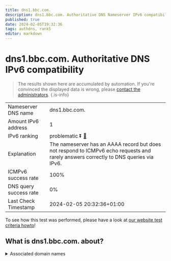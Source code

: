 ```yaml
---
title: dns1.bbc.com.
description: dns1.bbc.com. Authoritative DNS Nameserver IPv6 compatibility
published: true
date: 2024-02-05T19:32:36
tags: authdns, rank5
editor: markdown
---
```


# dns1.bbc.com. Authoritative DNS IPv6 compatibility

> The results shown here are accumulated by automation. If you're convinced the displayed data is wrong, please [contact the administrators](/howto/chat). 
{.is-info}




|   |   |
| - | - |
| Nameserver DNS name | dns1.bbc.com.
| Amount IPv6 address | 1
| IPv6 ranking | problematic :arrow_double_down: [🔗](/howto/ranking) |
| Explanation | The nameserver has an AAAA record but does not respond to ICMPv6 echo requests and rarely answers correctly to DNS queries via IPv6. |
| ICMPv6 success rate | 100%|
| DNS query success rate | 0% |
| Last Check Timestamp | 2024-02-05 20:32:36+01:00 |

To see how this test was performed, please have a look at [our website test criteria howto](/howto/testcriteria/authdns)!


## What is dns1.bbc.com. about?






<details>
<summary>Associated domain names</summary>

www.bbc.com

www.bbc.co.uk

</details>
